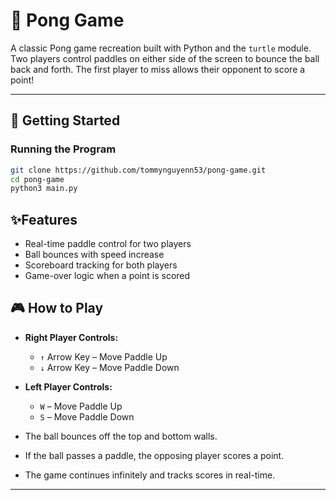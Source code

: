 # 🏓 Pong Game

A classic Pong game recreation built with Python and the `turtle` module. Two players control paddles on either side of the screen to bounce the ball back and forth. The first player to miss allows their opponent to score a point!

---

## 🚀 Getting Started

### Running the Program

```bash
git clone https://github.com/tommynguyenn53/pong-game.git
cd pong-game
python3 main.py
```

## ✨Features
- Real-time paddle control for two players 
- Ball bounces with speed increase 
- Scoreboard tracking for both players 
- Game-over logic when a point is scored

## 🎮 How to Play

- **Right Player Controls:**
  - `↑` Arrow Key – Move Paddle Up  
  - `↓` Arrow Key – Move Paddle Down

- **Left Player Controls:**
  - `W` – Move Paddle Up  
  - `S` – Move Paddle Down

- The ball bounces off the top and bottom walls.
- If the ball passes a paddle, the opposing player scores a point.
- The game continues infinitely and tracks scores in real-time.

---

